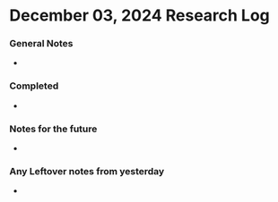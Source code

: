 # December 03, 2024 Research Log
### General Notes
* 

### Completed
* 

### Notes for the future
* 

### Any Leftover notes from yesterday
* 
